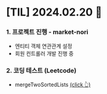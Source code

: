 # [TIL] 2024.02.20 📘

### 1. 프로젝트 진행 - market-nori
* 엔티티 객체 연관관계 설정
* 회원 컨트롤러 개발 진행 중

### 2. 코딩 테스트 (Leetcode)
* mergeTwoSortedLists [(click 👆)](../study/coding-test/java/Level1/merge_two_sorted_lists.java)
